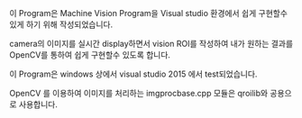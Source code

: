 

이 Program은 Machine Vision Program을 Visual studio 환경에서 쉽게 구현할수 있게 하기 위해 작성되었습니다.

camera의 이미지를 실시간 display하면서 vision ROI를 작성하여 내가 원하는 결과를 OpenCV를 통하여 쉽게 구현할수 있도록 합니다.

이 Program은 windows 상에서 visual studio 2015 에서 test되었습니다.

OpenCV 를 이용하여 이미지를 처리하는 imgprocbase.cpp 모듈은 qroilib와 공용으로 사용합니다.



